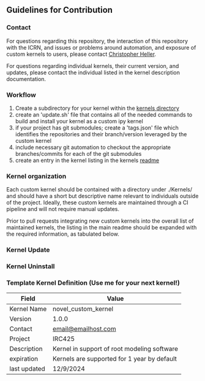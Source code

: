 ## Guidelines for Contribution

### Contact
For questions regarding this repository, the interaction of this repository with the ICRN, and 
issues or problems around automation, and exposure of custom kernels to users, please contact 
[Christopher Heller](mailto:cheller@illinois.edu).

For questions regarding individual kernels, their current version, and updates, please contact the individual listed in 
the kernel description documentation.

### Workflow

1. Create a subdirectory for your kernel within the [kernels directory](./Kernels/)
2. create an 'update.sh' file that contains all of the needed commands to build and install your kernel as a custom ipy kernel
3. if your project has git submodules; create a 'tags.json' file which identifies the repositories and their branch/version leveraged by the custom kernel
4. include necessary git automation to checkout the appropriate branches/commits for each of the git submodules
5. create an entry in the kernel listing in the kernels [readme](./Kernels)
 
### Kernel organization
Each custom kernel should be contained with a directory under ./Kernels/ and should have a short but descriptive name 
relevant to individuals outside of the project. Ideally, these custom kernels are maintained through a CI pipeline and will not require manual updates.

Prior to pull requests integrating new custom kernels into the overall list of maintained kernels, the listing in the 
main readme should be expanded with the required information, as tabulated below.

### Kernel Update


### Kernel Uninstall



### Template Kernel Definition (Use me for your next kernel!)
| Field        | Value                                       |
|--------------|---------------------------------------------|
| Kernel Name  | novel_custom_kernel                         |
| Version      | 1.0.0                                       |
| Contact      | email@emailhost.com                         |
| Project      | IRC425                                      |
| Description  | Kernel in support of root modeling software |
| expiration   | Kernels are supported for 1 year by default |
| last updated | 12/9/2024                                   |